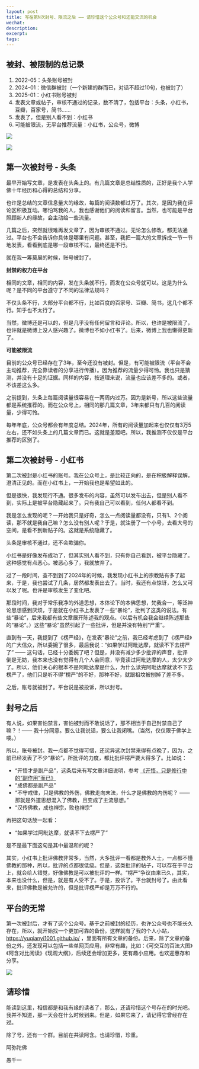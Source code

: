 ```yaml
---
layout: post
title: 写在第N次封号、限流之后 —— 请珍惜这个公众号和还能交流的机会
wechat: 
description: 
excerpt: 
tags:
---
```


## 被封、被限制的总记录

1. 2022-05：头条账号被封
2. 2024-01：微信群被封（一个新建的群而已，对话不超过10句，也被封了）
3. 2025-01：小红书账号被封
4. 发表文章或帖子，审核不通过的记录，数不清了，包括平台：头条，小红书，豆瓣，百家号，简书……
5. 发表了，但是别人看不到：小红书
6. 可能被限流，无平台推荐流量：小红书，公众号，微博

![](../images/2025-02-12-16-28-33.png)

![](../images/2025-02-12-16-28-56.png)

## 第一次被封号 - 头条

最早开始写文章，是发表在头条上的。有几篇文章是总结性质的，正好是我个人学佛十年经历和心得的总结和分享。

也许是总结的文章信息量大的缘故，每篇的阅读数都过万了。其次，是因为我在评论区积极互动。哪怕骂我的人，我也感谢他们的阅读和留言。当然，也可能是平台照顾新人的缘故，会主动给一些流量。

几篇之后，突然就很难再发文章了，因为审核不通过。无论怎么修改，都无法通过。平台也不会告诉你具体是哪里有问题。甚至，我把一篇大的文章拆成一节一节地发表，看看到底是哪一段审核不过，最终还是不行。

就在我一筹莫展的时候，账号被封了。

**封禁的权力在平台**

相同的文章，相同的内容，发在头条就不行，而发在公众号就可以。这是为什么呢？是不同的平台遵守了不同的法律法规吗？

不仅头条不行，大部分平台都不行，比如百度的百家号、豆瓣、简书，这几个都不行。知乎也不太行了。

当然，微博还是可以的，但是几乎没有任何留言和评论。所以，也许是被限流了，也许就是微博上没人感兴趣了。微博也不如小红书了。后来，微博上我也懒得更新了。

**可能被限流**

目前的公众号已经存在了3年，至今还没有被封。但是，有可能被限流（平台不会主动推荐，完全靠读者的分享进行传播）。因为推荐的流量少得可怜。我也只是猜测，并没有十足的证据。同样的内容，按道理来说，流量也应该差不多的。或者，不该差这么多。

之前提到，头条上每篇阅读量很容易在一两周内过万。因为是新号，所以这些流量都是系统推荐的。而在公众号上，相同的那几篇文章，3年来都只有几百的阅读量，少得可怜。

每年年底，公众号都会有年度总结。2024年，所有的阅读量加起来也仅仅有3万5左右，还不如头条上的几篇文章而已。这就是差距吧。所以，我推测不仅仅是平台推荐的区别了。

## 第二次被封号 - 小红书

第二次被封是小红书的账号。我在公众号上，是比较正向的，是在积极解释误解，澄清正见的。而在小红书上，一开始我也是希望如此的。

但是很快，我发现行不通。很多发布的内容，虽然可以发布出去，但是别人看不到，实际上是被平台隐藏起来了。只有我自己可以看到，任何人都看不到。

我是怎么发现的呢？一开始我只是好奇，怎么一点阅读量都没有，只有1、2个阅读，那不就是我自己嘛？怎么没有别人呢？于是，就注册了一个小号，去看大号的空间，是看不到新贴子的。这就是系统隐藏了。

头条是审核不通过，还不会欺骗你。

小红书是好像发布成功了，但其实别人看不到，只有你自己看到，被平台隐藏了。这种感觉有点恶心。被恶心多了，我就放弃了。

过了一段时间，查不到到了2024年的时候，我发现小红书上的宗教贴有多了起来，于是，我也尝试了几条，居然都发表出去了。当时，我还有点惊讶，怎么又可以发了呢。也许是审核发生了变化吧。

那段时间，我对于常乐我净的外道思想，本体论下的本佛思想，梵我合一，等泛神论思想感到厌烦，于是就在小红书上发表了一些“暴论”，批判了这类的说法。有些“暴论”，后来我都有些文章展开陈述我的观点。（以后有机会我会继续陈述那些的“暴论”。）这些“暴论”虽然引起了一些批评，但是并没有特别“严重”。

直到有一天，我提到了《楞严经》，在发表“暴论”之前，我已经考虑到了《楞严经》的广大信众，所以委婉了很多，最后我说：“如果学过阿毗达摩，就读不下去楞严了” —— 这句话，已经十分委婉了吧？但是，并没有减少多少批评的声音，批评倒是无妨，我本来也没有觉得有几个人会同意，毕竟读过阿毗达摩的人，太少太少了。所以，他们关心的根本不是阿毗达摩是什么，为什么读完阿毗达摩就读不下去楞严了，他们只是听不得“楞严”的不好，那种不好，就跟祖坟被刨掉了差不多。

之后，账号就被封了。平台说是被投诉，所以封号。

## 封号之后

有人说，如果害怕禁言，害怕被封而不敢说话了，那不相当于自己封禁自己了嘛？！—— 我十分同意。要么让我说话，要么让我闭嘴。（当然，仅仅限于佛学上喽。）

所以，账号被封。我一点都不觉得可惜，还诧异这次封禁来得有点晚了，因为，之前已经发表了不少“暴论”，所批评的力度，都比批评楞严要大得多了。比如说：

* “开悟才是副产品”，这条后来有写文章详细说明，参考 [《开悟，只是修行中的“副作用”而已》](https://mp.weixin.qq.com/s/8vutlnqb1W0HRc86JZMlIA)
* “成佛都是副产品”
* “不守戒律，只是佛教的外伤，佛教走向末法，什么才是佛教的内伤呢？ —— 那就是外道思想混入了佛教，且变成了主流思想。”
* “汉传佛教，成也禅宗，败也禅宗”

再把这句话放一起看：

* “如果学过阿毗达摩，就读不下去楞严了” 

是不是最下面这句是其中最温和的呢？

其实，小红书上批评佛教非常多，当然，大多批评一看都是教外人士，一点都不懂佛教的那种，所以，批评的点都很低级。但是，这类批评的帖子，可以存在于平台上，就会给人错觉，好像佛教是可以被批评的一样。“楞严”争议由来已久，其实，本来也没什么，但是，就是有人受不了。于是，投诉了。平台就封号了。由此看来，批评佛教是被允许的，但是批评楞严却是万万不行的。

## 平台的无常

第一次被封后，才有了这个公众号。基于之前被封的经历，也许公众号也不能长久存在，所以，就开始找一个更加可靠的备份。这样就有了我的个人小站，https://yuqianyi1001.github.io/ ，里面有所有文章的备份。后来，除了文章的备份之外，还发现可以包括一些单网页应用，非常有趣，比如：《可交互的百法大图》《阿含对比阅读》《现观大纲》，后续还会增加更多，更有趣小应用。也欢迎惠存和分享。

![](../images/2025-02-12-16-33-34.png)

## 请珍惜

能读到这里，相信都是和我有缘的读者了，那么，还请珍惜这个号存在的时光吧。我并不知道，那一天会在什么时候到来。但是，如果它来了，请记得它曾经存在过。

除了号，还有一个群。目前在共读阿含。也请珍惜，珍重。

阿弥陀佛

愚千一

